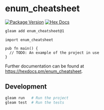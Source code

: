 # enum_cheatsheet

[![Package Version](https://img.shields.io/hexpm/v/enum_cheatsheet)](https://hex.pm/packages/enum_cheatsheet)
[![Hex Docs](https://img.shields.io/badge/hex-docs-ffaff3)](https://hexdocs.pm/enum_cheatsheet/)

```sh
gleam add enum_cheatsheet@1
```
```gleam
import enum_cheatsheet

pub fn main() {
  // TODO: An example of the project in use
}
```

Further documentation can be found at <https://hexdocs.pm/enum_cheatsheet>.

## Development

```sh
gleam run   # Run the project
gleam test  # Run the tests
```
